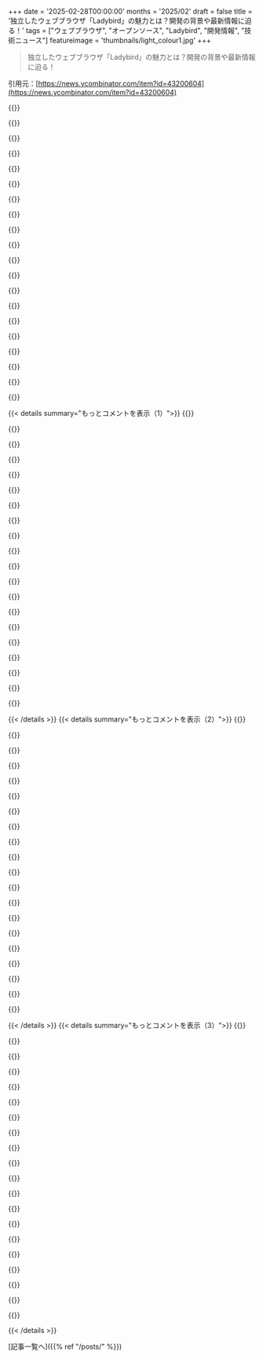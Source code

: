 +++
date = '2025-02-28T00:00:00'
months = '2025/02'
draft = false
title = '独立したウェブブラウザ「Ladybird」の魅力とは？開発の背景や最新情報に迫る！'
tags = ["ウェブブラウザ", "オープンソース", "Ladybird", "開発情報", "技術ニュース"]
featureimage = 'thumbnails/light_colour1.jpg'
+++

> 独立したウェブブラウザ「Ladybird」の魅力とは？開発の背景や最新情報に迫る！

引用元：[https://news.ycombinator.com/item?id=43200604](https://news.ycombinator.com/item?id=43200604)

{{<matomeQuote body="LadybirdはAndreas KlingによるBSD-2プロジェクトで、SerenityOSの開発者でもあるよ。最近、LadybirdはSafariに次いで4番目に標準に準拠したブラウザになったみたい。ただ、現在の利用しやすさは100％じゃないけどね。Ladybirdは公式の非営利団体にもなって、Chris Wanstrathから100万ドルの寄付を受けたんだ。" userName="goplayoutside" createdAt="2025-02-28T04:04:39" color="#785bff">}}

{{<matomeQuote body="AndreasはもうSerenityOSにはあまり関わってなくて、Ladybirdを優先してるんだ。彼はWebKitにも貢献してたし、Appleでも働いてたことがあるから、本当に適任の人だよ。" userName="matsz" createdAt="2025-02-28T04:31:53" color="#785bff">}}

{{<matomeQuote body="もう少し詳細な情報が必要なら、こちらを確認してみて。<br>https://news.ycombinator.com/item?id=40560768" userName="hnfong" createdAt="2025-02-28T04:43:50" color="">}}

{{<matomeQuote body="もしブラウザ開発に少しでも興味があれば、AndreasのYouTube更新がおすすめだよ。かなり面白いから！" userName="qingcharles" createdAt="2025-02-28T04:54:18" color="">}}

{{<matomeQuote body="本当に面白かったよね！その動画を恋しく思ってる。" userName="biohazard2" createdAt="2025-02-28T11:40:21" color="">}}

{{<matomeQuote body="Ladybirdは、マーケティングが大事だと理解している人がいてラッキーだね。多くのオープンソースブラウザプロジェクトは、PRや支援がなくて沈んでるから。例えば、NetSurfはボランティア不足でウェブサイトが古くなっちゃってるけど、開発は続いてるんだ。もう少しボランティアが増えれば、いい代替になれるかも。" userName="thisislife2" createdAt="2025-02-28T03:00:49" color="#785bff">}}

{{<matomeQuote body="Ladybirdの成功は、Klingがブラウザ全体を書く数少ない人の一人だからじゃないかな。でも、彼のコミュニケーション能力もすごいね。" userName="pizlonator" createdAt="2025-02-28T15:21:33" color="#785bff">}}

{{<matomeQuote body="SerenityOSはすでにかなり成功してて、スポンサーシップでフルタイムでできるくらいだったから、Ladybirdに取り組む時間ができたんだと思う。彼の技術力だけでなく、コミュニティを作る能力も成功の理由だよね。" userName="LeFantome" createdAt="2025-03-02T07:05:05" color="#ff5733">}}

{{<matomeQuote body="ユーザーからの機能要求には屈しないでほしいな。今のようなコードベースを維持してほしい。サクッと動く環境はChromiumやFirefoxであるから、急いでほしくないんだ。" userName="leidenfrost" createdAt="2025-02-28T04:13:48" color="">}}

{{<matomeQuote body="自身とプロジェクトをマーケティングすることは本当に重要だね。自分にそのスキルがあればいいのに。" userName="your_challenger" createdAt="2025-02-28T03:37:53" color="">}}

{{<matomeQuote body="ありがとう、NetSurfのこと忘れてた。MicrosoftがBlinkを捨てて、OperaがPrestoからChromiumに移行したことでインターネットにはこういう代替ブラウザが今まで以上に必要だよね。Palemoonって一番人気のGoannaベースのブラウザなの？" userName="culi" createdAt="2025-02-28T15:34:44" color="#ff5733">}}

{{<matomeQuote body="Palemoonは統計やテレメトリーデータを集めてないから、ユーザー数が分からないんだって。最近、ハードウェアに関するデータを収集し始めたみたいだけど、詳しくは分からないよ。" userName="thisislife2" createdAt="2025-03-01T08:35:53" color="">}}

{{<matomeQuote body="ちょっと修正：MicrosoftはTridentを捨ててBlink/Chromiumに移行したんだよ。" userName="ThePinion" createdAt="2025-02-28T18:51:07" color="">}}

{{<matomeQuote body="そうそう、Microsoftは最初のMS EdgeリライトのSpartanをBlinkに移行したんだ。Tridentはただフェードアウトして放置されただけ。" userName="jeroenhd" createdAt="2025-02-28T20:09:54" color="">}}

{{<matomeQuote body="えっ、最初に自社で作ろうとしてたのをすっかり忘れてた。その頃はウェブ開発者として面白い時期だったよね。" userName="ThePinion" createdAt="2025-03-01T02:13:47" color="">}}

{{<matomeQuote body="大勢のコメントの中に加えます‥たしかに、インターフェースに関しては複雑になり過ぎて、今では制御されたドローンを月に着陸させるのと同じくらいの努力が必要になってるね。ブラウザを作るのがOSを作るよりも大変になっちゃったの？" userName="fifticon" createdAt="2025-02-28T07:42:47" color="#45d325">}}

{{<matomeQuote body="宇宙に人を運ぶロケットを作るのは一つのことだけど、人を宇宙や学校、仕事に運ぶための“ロケット”を作るのって全く別の話だよね。また、テレビや電話、ラジオ、百科事典、ゲーム機など、何でもできるものを作って、それをおばあちゃんでも使えるユーザーインターフェースにするのは難しいよ。" userName="whutsurnaym" createdAt="2025-02-28T15:18:53" color="">}}

{{<matomeQuote body="“細いウエスト”はIP（TCP/IPのこと）を指してるんだ。それがあって、いろんな使い方ができるんだよ。" userName="yencabulator" createdAt="2025-03-01T18:07:44" color="">}}

{{<matomeQuote body="あと、ずっと後方互換性があって、プラットフォームに依存しないのがいいところだね。" userName="DiggyJohnson" createdAt="2025-02-28T16:02:45" color="">}}

{{<matomeQuote body="最近のブラウザって単なるブラウジングだけじゃなくて、すごくいろんなことができるんだよね。昔はIEの時代に15個くらいアプリを使ってたのが、今は全部ブラウザ内でできちゃう。" userName="voshond" createdAt="2025-02-28T07:49:38" color="#785bff">}}

{{< details summary="もっとコメントを表示（1）">}}
{{<matomeQuote body="今は15個のアプリはタブになってるだけで、実際はブラウザ自体が仮想マシンだよね。ブラウザの非必須機能を他のアプリに任せるのが理想なんだけど、プライバシーや資金問題は残ると思う。便利さに騙されちゃうこともあるから、ブックマークを使うべきだね。" userName="astrobe_" createdAt="2025-02-28T12:58:32" color="">}}

{{<matomeQuote body="本当に柔軟で動的な委譲ができるOSなんて見たことないな。結局、ブラウザがシンプルになってもOSやメディアプレーヤーは複雑になっちゃうんじゃないかな。シンプルさを求めるなら、現在のUXは全部捨てられると思う。" userName="Groxx" createdAt="2025-02-28T15:49:12" color="">}}

{{<matomeQuote body="このアプリは混在するテキストや画像を表示するために作られたわけじゃないから、その前提はナンセンスだと思う。もちろん、WWWWの意図については各自自由に意見を持つことはできるけど。" userName="tshaddox" createdAt="2025-02-28T22:22:44" color="">}}

{{<matomeQuote body="テキストと画像を表示するだけなら簡単だけど、ブラウザはデスクトップアプリに近い機能をサポートしてるからね。セキュリティもデスクトップシステムより優れてるし、ハードウェアリソースへのアクセスも直でできちゃう。" userName="danjl" createdAt="2025-02-28T21:12:44" color="#785bff">}}

{{<matomeQuote body="その通りだね。昔のUsenetとWebフォーラムの経験があるけど、画像を追加できるのは便利だった。でも、Usenetの使いやすさが好きだったな。" userName="katzenversteher" createdAt="2025-02-28T07:58:44" color="">}}

{{<matomeQuote body="ウェブ仕様はHaskellで書かれて、テストスイートがあればよかったのにね。そこからは最適化するだけで大変だけど、パッケージごとにできることだと思う。" userName="amelius" createdAt="2025-02-28T16:57:44" color="">}}

{{<matomeQuote body="このプロジェクトは1年前の投稿で知ったんだけど、その頃はバグだらけでGitHubさえ表示できなかったから、改善がすごいと思う。" userName="xiaoyu2006" createdAt="2025-02-28T04:47:53" color="#785bff">}}

{{<matomeQuote body="努力は認めるけど、僕は気になることがある。Chromiumは超巨大プロジェクトで、10百万行以上のコードがあって、20年以上かけて開発されたんだ。つまり、現代のWEBは複雑すぎて、これくらいの複雑さが必要ってことなのか？小規模なLadybirdチームがどうやってこの難題を解決しようとしているのか疑問だ。みんなすごい開発者なのか？それともCのように、単に適切な機能だけを狙っているのかな？" userName="samiv" createdAt="2025-02-28T08:09:38" color="#ff5733">}}

{{<matomeQuote body="現代のWEBは確かに複雑だけど、Ladybirdには有利な点もあるよ。Web Platform Testsがあって、W3C標準に準拠するのがずっと楽になったし、あまり他のエンジンを逆引きする必要がなくなった。現時点でのLadybirdは、すでに広範囲の現代WEBをレンダリングできていて、2026年夏にはLinuxとmacOS向けのAlpha版をリリースする予定だね。" userName="igrunert" createdAt="2025-02-28T15:44:24" color="#ff5c5c">}}

{{<matomeQuote body="Chromiumのコードベースには、単なるWEBブラウザには不要な機能も含まれているよ。例えば、ChromeOS向けのインフラがあって、Waylandコンポジタになるための部分とか。比較すると、なんか違う感じがする。" userName="sho_hn" createdAt="2025-02-28T18:28:07" color="">}}

{{<matomeQuote body="たぶん答えは、全部の組み合わせだと思う。現代のWEBは本当に複雑だし、Chromiumは巨大な企業プロジェクトだから、効率が悪くなるのも当然。競合のWEBブラウザは90%のユースケースをサポートすることを目指すべきだし、全体の複雑さを無視するべきだね。" userName="swiftcoder" createdAt="2025-02-28T08:24:43" color="">}}

{{<matomeQuote body="そのコードの大部分は、標準化されてはいるけど、ブラウザにとって重要とは言えないWEB APIなんだ。Speech Synthesis APIやDevice Motionみたいなのは、PWAにとっては重要かもしれないけど、一般的なWEBにはあまり関係ないし。" userName="culi" createdAt="2025-02-28T15:39:21" color="">}}

{{<matomeQuote body="Chromeのコードベースには、ffmpegなどの大きなサードパーティのライブラリが含まれていて、その多くは使われていないんじゃないかな。" userName="jcelerier" createdAt="2025-02-28T11:55:32" color="">}}

{{<matomeQuote body="Chromiumには完全なPDFレンダラーも含まれてるんだよね。少しそのコードベースで作業したことがあるけど、coreのblinkレンダラー部分がコードベースの中で一番大きいわけではないと思う。" userName="cmrdporcupine" createdAt="2025-02-28T14:11:51" color="">}}

{{<matomeQuote body="Aについては、2020年に面白いブログ記事を見つけたんだ。Cについては、狙うべき”適切な”サブセットがブラウザに何を期待するかで決まるって思う。僕はChromeベースのブラウザを仕事で使わざるを得なかったけど、小さなWEBを閲覧するには小型のブラウザが結構うまく機能すると思う。" userName="gawa" createdAt="2025-02-28T12:54:21" color="">}}

{{<matomeQuote body="全部の可能性があるね。a) 現代のWEBはめちゃくちゃ複雑だし、b) 企業開発のアプローチが影響してると思う。c) 対象にしている機能が限られていても、それが玩具や趣味のプロジェクトってわけじゃないよ。" userName="eikenberry" createdAt="2025-02-28T18:47:42" color="#45d325">}}

{{<matomeQuote body="Cだからって自動的にLadybirdが玩具や趣味のプロジェクトになるのはおかしくない？専門的なソフトウェアの余地があってもいいと思うよ。Netflixみたいなのは別のChromiumコンテナで動かせばいいし、WEBブラウザを効率よくしたらいいんじゃないかな。" userName="account42" createdAt="2025-03-03T13:16:59" color="">}}

{{<matomeQuote body="現代のブラウザを安全にするのはすごく難しいって話。大手はセキュリティチームを持ってても脆弱性のあるコードを出しちゃう。でもLadybirdはニッチなブラウザだから、特別に狙われなければ大丈夫そう。" userName="serviceberry" createdAt="2025-02-28T04:30:54" color="">}}

{{<matomeQuote body="LadybirdはJSとwasmのインタプリタしか持ってないから、複数のJITコンパイラを維持する必要がなくて、攻撃の可能性が減るのがちょっといい点だね。" userName="igrunert" createdAt="2025-02-28T15:18:43" color="#ff5733">}}

{{<matomeQuote body="多様なセキュリティ脆弱性があるけど、Swiftを使っていくことで改善できるかも。ただ始まったばかりで、C++の部分も残るみたい。他のブラウザと同じライブラリを使ってるのも利点。" userName="stephen_g" createdAt="2025-02-28T05:15:34" color="">}}


{{< /details >}}
{{< details summary="もっとコメントを表示（2）">}}
{{<matomeQuote body="SwiftはApple以外ではあまり使いたくないけど、流行りがあるかどうか疑問。進展がないままだと結局は日干しみたいな感じになるかも。" userName="pjmlp" createdAt="2025-02-28T08:48:00" color="">}}

{{<matomeQuote body="LadybirdはGUIをSwiftでは作らない気がする。GUIはプラットフォームごとに依存してるみたいだから。SwiftはC++の代わりになるって話だけど、外でも問題ないみたいだよ。" userName="askonomm" createdAt="2025-02-28T09:17:54" color="">}}

{{<matomeQuote body="クロスプラットフォームにパッケージがちゃんと動くか分からんとこがあって、初期の.NET Coreみたいな感じ。" userName="pjmlp" createdAt="2025-02-28T10:33:20" color="">}}

{{<matomeQuote body="非AppleシステムでSwiftが役立つ未来は見えるけど、ツールが成熟するまで数年はかかりそう。Appleがその方向に興味を持ち続けるならだけど。" userName="iamkonstantin" createdAt="2025-02-28T17:37:44" color="">}}

{{<matomeQuote body="＞それほどSwiftの開発者体験がApple以外で良いわけじゃないって話、何年も聞いてるけど、今もそうなん？VSCodeのサポートとかオープンソースなツールが増えて、そんなにひどいことある？" userName="DavidPiper" createdAt="2025-02-28T22:33:55" color="">}}

{{<matomeQuote body="はい、標準ライブラリだけ使うCLIアプリやWebサーバーのエンドポイント以外は、あまり良くない感じ。多くのパッケージはApple以外では動かないライブラリに依存してるし、昔の.NET Coreみたいなもん。" userName="pjmlp" createdAt="2025-03-01T08:28:17" color="">}}

{{<matomeQuote body="Swiftを選ぶことでクロスプラットフォームの貢献が制限されるのが心配。" userName="account42" createdAt="2025-03-03T13:21:37" color="">}}

{{<matomeQuote body="＞”Swiftの開発体験がAppleのエコシステム外じゃあんまり良くないのは問題だよね。プロジェクトに貢献したい人には深刻な問題だ。”" userName="ykonstant" createdAt="2025-02-28T10:34:37" color="">}}

{{<matomeQuote body="＞”大手ベンダーもエンジニアチームを雇ってデータを盗んだり、監視したりしてるから、どっちが悪いかは脅威モデル次第だよ。”" userName="rixed" createdAt="2025-02-28T06:36:21" color="">}}

{{<matomeQuote body="＞”どのブラウザエンジンも古いから言いにくいんだよね。どのエンジンも層が重なってて、古いコードってセキュリティを考慮してなかったもんだし。”" userName="mannyv" createdAt="2025-02-28T07:42:33" color="#785bff">}}

{{<matomeQuote body="＞”数時間前にWaterfoxをインストールしたよ。Mozillaの最近の問題にはウンザリしてきて、他のブラウザに切り替えようとしてる。Ladybirdはユーザー目線から見ても良さそうだし、技術的にも長い間素晴らしいと思ってる。”" userName="PedroBatista" createdAt="2025-02-28T02:27:39" color="#ff33a1">}}

{{<matomeQuote body="＞”Waterfoxは試す価値があるけど、LibreWolfにしたよ。Flathubで認証済みだし、Waterfoxは未認証だからね。Flathub版のWaterfoxは公式がパッケージしたみたいだけど、確認してないのが心配だ。”" userName="depingus" createdAt="2025-02-28T03:03:46" color="">}}

{{<matomeQuote body="＞”Windowsだと逆にWaterfoxインストーラーは署名されてるけど、LibreWolfはそうじゃない。WaterfoxのAndroid版もPlay Storeにあるけど、レビューはイマイチ。”" userName="wongarsu" createdAt="2025-02-28T04:14:43" color="">}}

{{<matomeQuote body="＞”macOSでも似たような感じで、LibreWolfチームはAppleの開発者アカウントのためのお金を払うのを拒否してるから、毎回アップデートでクォランティン属性を削除しなきゃいけないんだ。”" userName="gs17" createdAt="2025-02-28T06:59:42" color="">}}

{{<matomeQuote body="＞”Waterfoxは広告会社のSystem1に買収されたんだ。Microsoftに署名できるのは当然だね。”" userName="egberts1" createdAt="2025-02-28T15:56:01" color="">}}

{{<matomeQuote body="＞”2023年からは再び独立してるから、何年もだね。”" userName="halJordan" createdAt="2025-02-28T20:03:10" color="">}}

{{<matomeQuote body="＞『一つ希望してるのは、Ladybirdエンジンを「一級」の形で埋め込むこと。Electronの代替品として考えてみて。』<br>それがパフォーマンスが良ければ、ゲーム開発にも使う理由が見つかるかも。" userName="MrLeap" createdAt="2025-02-28T03:31:35" color="#785bff">}}

{{<matomeQuote body="Servoはすでに埋め込めるし、TauriやQtで使えるよ。" userName="niutech" createdAt="2025-03-01T23:17:53" color="">}}

{{<matomeQuote body="Waterfoxは広告会社System1に買収されちゃったね。Zen BrowserやLibrewolfを検討した方がいい。" userName="foxrider" createdAt="2025-02-28T15:26:10" color="">}}

{{<matomeQuote body="すごく期待してるけど、どうやって収益化するの？前のスレッドで非営利団体に100万ドルが投資されたのを見たけど、それで5人の開発者が1年頑張れるもんね。次はどうするんだろう？" userName="bix6" createdAt="2025-02-28T02:56:13" color="">}}


{{< /details >}}
{{< details summary="もっとコメントを表示（3）">}}
{{<matomeQuote body="Andreas Klingはこのプロジェクトに注力してる。彼はガリガリ働き者だから、周りが無理だと言っても絶対にやり遂げると思う。長期的には、彼とチームのやってることをみんながどれだけ評価するかにかかってる。" userName="MrLeap" createdAt="2025-02-28T03:13:20" color="#ff5733">}}

{{<matomeQuote body="『グリットエレメンタル』って言葉、すごくいいね！Chrisもこのプロジェクトを支え続けてくれるといいな。色々学ぶために調べるのが楽しい。" userName="bix6" createdAt="2025-02-28T03:29:00" color="">}}

{{<matomeQuote body="ウェブサイトには18ヶ月間の運営資金を常に準備するように目指してるって書いてあったね。必要に応じてスケールアップやダウンするって。<br>プロジェクトに熱意を通じてスポンサーを得るのは、いい方法だと思う。" userName="ratg13" createdAt="2025-02-28T03:37:19" color="">}}

{{<matomeQuote body="熱意だけじゃないよ。Shopifyみたいな会社は、健全なエコシステムが長期的に彼らの利益になるから投資するよ。独占は彼らにとって長期的に良くないからね。" userName="BirAdam" createdAt="2025-03-01T03:43:22" color="#45d325">}}

{{<matomeQuote body="なんでマネタイズなしでできるの？いいブラウザには金払ってもいいと思うけど。善意で大企業が無料で提供すると思うのはマヌケだよ。" userName="LAC-Tech" createdAt="2025-02-28T03:40:47" color="#ff5c5c">}}

{{<matomeQuote body="マネタイズなしでプロジェクトはどう続けるの？" userName="fragmede" createdAt="2025-02-28T03:48:35" color="">}}

{{<matomeQuote body="マネタイズって言葉が広い意味で使われてるみたいだね。寄付やブラウザ代で資金を確保することもできる。" userName="noisy_boy" createdAt="2025-02-28T04:47:20" color="">}}

{{<matomeQuote body="/sが何の意味？シリコンバレーの給料だけが優秀な開発者を確保できるわけじゃない。欧州の企業もそんなに払ってないけど、やってるよ。" userName="account42" createdAt="2025-03-03T13:27:27" color="">}}

{{<matomeQuote body="これはSerenityOSからスピンオフしたブラウザなんだ。Andreasにはリスペクトしてるし、このブラウザが成長することを願ってる。" userName="MontagFTB" createdAt="2025-02-28T01:58:49" color="#ff5733">}}

{{<matomeQuote body="SerenityOSを見るのは初めてだけど、Win98の雰囲気がすごく好き。FAQの冒頭の一文も面白いね。<br>＞“Will SerenityOS support $THING? Maybe. Maybe not. There is no plan.”" userName="andrewchilds" createdAt="2025-02-28T02:06:28" color="#ff5733">}}

{{<matomeQuote body="いいね。もうスクラムやアジャイルでプログラミングの楽しさが削がれてるから、彼には素晴らしいブラウザ作って楽しんでほしい。" userName="noisy_boy" createdAt="2025-02-28T04:52:34" color="#ff5c5c">}}

{{<matomeQuote body="ブラウザは少し整理されてるみたいだけど、いじる楽しさもなくさないことを願う。" userName="notpushkin" createdAt="2025-02-28T05:30:01" color="">}}

{{<matomeQuote body="最近のFirefoxの新しい利用規約を考えると、すごく関連性を感じる。見たくなかったけど、もうそろそろlibrewolfやVivaldiを再評価する時かも。" userName="_benj" createdAt="2025-02-28T02:25:44" color="">}}

{{<matomeQuote body="Mozillaがユーザーデータを売らないという約束を取り消したみたい。<br>＞「https://github.com/mozilla/bedrock/commit/d459addab846d8144b…」<br>それから、VivaldiがChromiumベースってことも覚えておいてね。" userName="tech234a" createdAt="2025-02-28T02:29:44" color="">}}

{{<matomeQuote body="ArcからVivaldiに乗り換えたけど、まあまあ満足してるよ。ArcはUIがめっちゃ洗練されてるけど、UXにちょっとしたイライラポイントがあるんだよね。Vivaldiはカスタマイズできるから、ArcのUXのイライラなしで使ってる感じ。" userName="andrewchilds" createdAt="2025-02-28T15:47:27" color="#ff5733">}}

{{<matomeQuote body="BraveはVivaldiよりも多くのものをブロックするよ、参考程度にね。<br>＞「https://privacytests.org/」<br>で、私的には<br>1位 LibreWolf<br>2位 Braveって感じ。" userName="beretguy" createdAt="2025-02-28T02:27:46" color="">}}

{{<matomeQuote body="“広告をブロックして、自社広告を見せる”ってビジネスモデルには同意しないけど、仮想通貨ウォレットが入ってるアプリはインストールしないよ。今のところSignalもそうだけど、私は絶対に譲らない。" userName="LeoPanthera" createdAt="2025-02-28T02:34:29" color="#38d3d3">}}

{{<matomeQuote body="別に盛り上げようとしてるわけじゃないけど、どうしてそう思うの？Signalの代わりに何使ってんの？" userName="groundcontr01" createdAt="2025-02-28T02:46:38" color="">}}

{{<matomeQuote body="運が良くて、連絡を取る人全員がiPhone使ってるから、iMessageを使ってるよ。" userName="LeoPanthera" createdAt="2025-02-28T06:36:56" color="">}}

{{<matomeQuote body="KeyBaseがあの仮想通貨関係の機能を追加した時、そこからダメになっちゃったね。" userName="edoceo" createdAt="2025-02-28T02:43:35" color="">}}


{{< /details >}}


[記事一覧へ]({{% ref "/posts/" %}})
